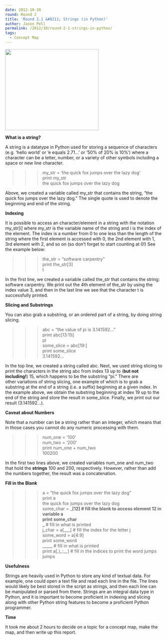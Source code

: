```yaml
---
date: 2012-10-30
round: Round 2
title: 'Round 2.1 &#8211; Strings (in Python)'
author: Jason Pell
permalink: /2012/10/round-2-1-strings-in-python/
tags:
  - Concept Map
---
```

[<img class="alignnone size-medium wp-image-810" title="String Concept Map" src="http://teaching.software-carpentry.org/wp-content/uploads/2012/10/stringconceptmap-300x260.png" alt="" width="300" height="260" />][1]

**What is a string?**

A string is a datatype in Python used for storing a sequence of characters (e.g. &#8216;hello world&#8217; or &#8216;e equals 2.71&#8230;&#8217; or &#8216;50% of 20% is 10%&#8217;) where a character can be a letter, number, or a variety of other symbols including a space or new line character.

>>> my_str = &#8216;the quick fox jumps over the lazy dog&#8217;  
>>> print my_str  
the quick fox jumps over the lazy dog

Above, we created a variable called my_str that contains the string, &#8220;the quick fox jumps over the lazy dog.&#8221; The single quote is used to denote the beginning and end of the string.

**Indexing**

It is possible to access an character/element in a string with the notation my\_str[i] where my\_str is the variable name of the string and i is the index of the element. The index is a number from 0 to one less than the length of the string where the first element is accessed with 0, the 2nd element with 1, 3rd element with 2, and so on (so don&#8217;t forget to start counting at 0!) See the example below:

>>> the_str = &#8220;software carpentry&#8221;  
>>> print the_str[3]  
t

In the first line, we created a variable called the\_str that contains the string: software carpentry. We print out the 4th element of the\_str by using the index value 3, and then in the last line we see that the character t is successfully printed.

**Slicing and Substrings**

You can also grab a substring, or an ordered part of a string, by doing string slicing.

>>> abc = &#8220;the value of pi is 3.141592&#8230;&#8221;  
>>> print abc[13:15]  
pi  
>>> some_slice = abc[19:]  
>>> print some_slice  
3.141592&#8230;

In the top line, we created a string called abc. Next, we used string slicing to print the characters in the string abc from index 13 up to (**but not including!**) 15, which happens to be the substring &#8220;pi.&#8221; There are other variations of string slicing, one example of which is to grab a substring at the end of a string (i.e. a suffix) beginning at a given index. In the example above, we obtain the substring beginning at index 19 up to the end of the string and store the result in some_slice. Finally, we print out our result (3.141592&#8230;).

**Caveat about Numbers**

Note that a number can be a string rather than an integer, which means that in those cases you cannot do any numeric processing with them.

>>> num_one = &#8216;100&#8217;  
>>> num_two = &#8216;200&#8217;  
>>> print num\_one + num\_two  
100200

In the first two lines above, we created variables num\_one and num\_two that hold the **strings** 100 and 200, respectively. However, rather than add the numbers together, the result was a concatenation.

**Fill in the Blank**

>>> a = &#8220;the quick fox jumps over the lazy dog&#8221;  
>>> print a  
the quick fox jumps over the lazy dog  
>>> some\_char = \___[12] # fill the blank to access element 12 in variable a  
>>> print some_char  
\___ # fill in what is printed  
>>> j\_char = a[\___] # fill the index for the letter j  
>>> some_word = a[4:9]  
>>> print some_word  
\_____ # fill in what is printed  
>>> print a[\_\\_\_:\_\__] # fill in the indices to print the word jumps  
jumps

**Usefulness**

Strings are heavily used in Python to store any kind of textual data. For example, one could open a text file and read each line in the file. The lines would likely be best stored in the script as strings, and then each line can be manipulated or parsed from there. Strings are an integral data type in Python, and it is important to become proficient in indexing and slicing along with other Python string features to become a proficient Python programmer.

**Time**

It took me about 2 hours to decide on a topic for a concept map, make the map, and then write up this report.

 [1]: http://teaching.software-carpentry.org/wp-content/uploads/2012/10/stringconceptmap.png
